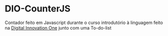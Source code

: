 # DIO-CounterJS

Contador feito em Javascript durante o curso introdutório à linguagem feito na [Digital Innovation One](https://www.dio.me/sign-in) junto com uma To-do-list
